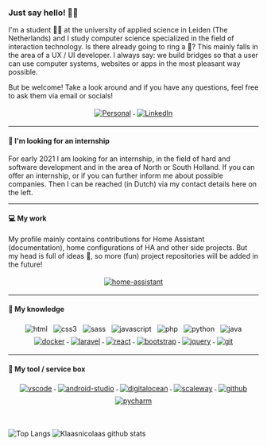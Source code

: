 ### Just say hello! 🤙🏻

I'm a student 👨‍🎓 at the university of applied science in Leiden (The Netherlands) and I study computer science specialized in the field of interaction technology. Is there already going to ring a 🔔? This mainly falls in the area of a UX / UI developer. I always say: we build bridges so that a user can use computer systems, websites or apps in the most pleasant way possible.

But be welcome! Take a look around and if you have any questions, feel free to ask them via email or socials!

<p align="center">
    <a href="https://student-techlife.com">
        <img src="https://raw.githubusercontent.com/MikeCodesDotNET/MikeCodesDotNET/a8abbf37441f3253f74ea255a47f289208d7568c/Resources/personalBlog.svg" alt="Personal" style="vertical-align:top; margin:4px">
    </a>
    <a href="https://www.linkedin.com/in/klaasschoute/">
        <img src="https://raw.githubusercontent.com/klaasnicolaas/ColoredBadges/master/svg/social/linkedin.svg" alt="LinkedIn" style="vertical-align:top; margin:4px">
    </a>
</p>

---
#### 👔 I'm looking for an internship

For early 2021 I am looking for an internship, in the field of hard and software development and in the area of North or South Holland. If you can offer an internship, or if you can further inform me about possible companies. Then I can be reached (in Dutch) via my contact details here on the left.

---
#### 💻 My work

My profile mainly contains contributions for Home Assistant (documentation), home configurations of HA and other side projects. But my head is full of ideas 🤯, so more (fun) project repositories will be added in the future!

<p align="center">
    <a href="https://www.home-assistant.io">
        <img src="https://raw.githubusercontent.com/klaasnicolaas/ColoredBadges/prod/svg/dev/tools/home_assistant_blue.svg" alt="home-assistant" style="vertical-align:top; margin:4px">
    </a>
</p>

---

#### 🌠 My knowledge
<p align="center">
    <img src="https://raw.githubusercontent.com/klaasnicolaas/ColoredBadges/master/svg/dev/languages/html.svg" alt="html" style="vertical-align:top; margin:4px">
    <img src="https://raw.githubusercontent.com/klaasnicolaas/ColoredBadges/master/svg/dev/languages/css3.svg" alt="css3" style="vertical-align:top; margin:4px">
    <img src="https://raw.githubusercontent.com/klaasnicolaas/ColoredBadges/master/svg/dev/languages/sass.svg" alt="sass" style="vertical-align:top; margin:4px">
    <img src="https://raw.githubusercontent.com/klaasnicolaas/ColoredBadges/master/svg/dev/languages/js.svg" alt="javascript" style="vertical-align:top; margin:4px">
    <img src="https://raw.githubusercontent.com/klaasnicolaas/ColoredBadges/master/svg/dev/languages/php.svg" alt="php" style="vertical-align:top; margin:4px">
    <img src="https://raw.githubusercontent.com/klaasnicolaas/ColoredBadges/master/svg/dev/languages/python.svg" alt="python" style="vertical-align:top; margin:4px">
    <img src="https://raw.githubusercontent.com/klaasnicolaas/ColoredBadges/master/svg/dev/languages/java.svg" alt="java" style="vertical-align:top; margin:4px">
    <a href="https://www.docker.com">
        <img src="https://raw.githubusercontent.com/klaasnicolaas/ColoredBadges/master/svg/dev/tools/docker.svg" alt="docker" style="vertical-align:top; margin:4px">
    </a>
    <a href="https://laravel.com">
        <img src="https://raw.githubusercontent.com/klaasnicolaas/ColoredBadges/master/svg/dev/frameworks/laravel.svg" alt="laravel" style="vertical-align:top; margin:4px">
    </a>
    <a href="https://reactjs.org">
        <img src="https://raw.githubusercontent.com/klaasnicolaas/ColoredBadges/master/svg/dev/frameworks/react.svg" alt="react" style="vertical-align:top; margin:4px">
    </a>
    <a href="https://getbootstrap.com">
        <img src="https://raw.githubusercontent.com/klaasnicolaas/ColoredBadges/master/svg/dev/frameworks/bootstrap.svg" alt="bootstrap" style="vertical-align:top; margin:4px">
    </a>
    <a href="https://jquery.com">
        <img src="https://raw.githubusercontent.com/klaasnicolaas/ColoredBadges/master/svg/dev/frameworks/jquery.svg" alt="jquery" style="vertical-align:top; margin:4px">
    </a>
    <a href="https://git-scm.com">
        <img src="https://raw.githubusercontent.com/klaasnicolaas/ColoredBadges/prod/svg/dev/tools/git.svg" alt="git" style="vertical-align:top; margin:4px">
    </a>
</p>

---
#### 🧰 My tool / service box
<p align="center">
    <a href="https://code.visualstudio.com">
        <img src="https://raw.githubusercontent.com/klaasnicolaas/ColoredBadges/master/svg/dev/tools/visualstudio_code.svg" alt="vscode" style="vertical-align:top; margin:4px">
    </a>
    <a href="https://developer.android.com/studio">
        <img src="https://raw.githubusercontent.com/klaasnicolaas/ColoredBadges/master/svg/dev/tools/android_studio.svg" alt="android-studio" style="vertical-align:top; margin:4px">
    </a>
    <a href="https://www.digitalocean.com">
        <img src="https://raw.githubusercontent.com/klaasnicolaas/ColoredBadges/master/svg/dev/services/digitalocean.svg" alt="digitalocean" style="vertical-align:top; margin:4px">
    </a>
    <a href="https://www.scaleway.com/en">
        <img src="https://raw.githubusercontent.com/klaasnicolaas/ColoredBadges/prod/svg/dev/services/scaleway.svg" alt="scaleway" style="vertical-align:top; margin:4px">
    </a>
    <a href="https://www.github.com">
        <img src="https://raw.githubusercontent.com/klaasnicolaas/ColoredBadges/prod/svg/dev/services/github.svg" alt="github" style="vertical-align:top; margin:4px">
    </a>
    <a href="https://www.jetbrains.com/pycharm">
        <img src="https://raw.githubusercontent.com/klaasnicolaas/ColoredBadges/master/svg/dev/tools/jetbrains_pycharm.svg" alt="pycharm" style="vertical-align:top; margin:4px">
    </a>
</p>

<br>

![Top Langs](https://github-readme-stats-beryl.vercel.app/api/top-langs/?username=klaasnicolaas&hide=Ruby,Shell) ![Klaasnicolaas github stats](https://github-readme-stats-beryl.vercel.app/api?username=klaasnicolaas&count_private=true&show_icons=true)
